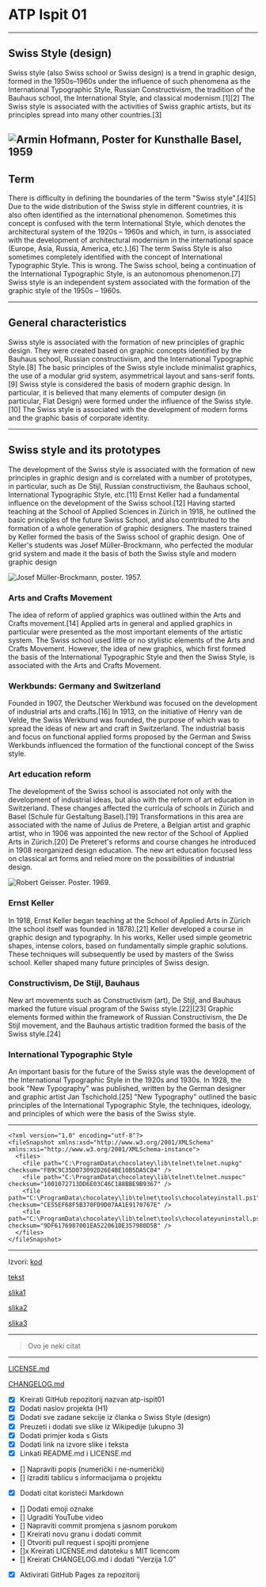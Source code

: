 # ATP Ispit 01

---

## Swiss Style (design)

Swiss style (also Swiss school or Swiss design) is a trend in graphic design, formed in the 1950s–1960s under the influence of such phenomena as the International Typographic Style, Russian Constructivism, the tradition of the Bauhaus school, the International Style, and classical modernism.[1][2] The Swiss style is associated with the activities of Swiss graphic artists, but its principles spread into many other countries.[3]

![Armin Hofmann, Poster for Kunsthalle Basel, 1959](https://upload.wikimedia.org/wikipedia/commons/thumb/3/30/1959_-_Kunsthalle_Basel_-_4_Bildhauer.jpg/300px-1959_-_Kunsthalle_Basel_-_4_Bildhauer.jpg)
---

## Term

There is difficulty in defining the boundaries of the term "Swiss style".[4][5] Due to the wide distribution of the Swiss style in different countries, it is also often identified as the international phenomenon. Sometimes this concept is confused with the term International Style, which denotes the architectural system of the 1920s – 1960s and which, in turn, is associated with the development of architectural modernism in the international space (Europe, Asia, Russia, America, etc.).[6] The term Swiss Style is also sometimes completely identified with the concept of International Typographic Style. This is wrong. The Swiss school, being a continuation of the International Typographic Style, is an autonomous phenomenon.[7] Swiss style is an independent system associated with the formation of the graphic style of the 1950s – 1960s.

---

## General characteristics

Swiss style is associated with the formation of new principles of graphic design. They were created based on graphic concepts identified by the Bauhaus school, Russian constructivism, and the International Typographic Style.[8] The basic principles of the Swiss style include minimalist graphics, the use of a modular grid system, asymmetrical layout and sans-serif fonts.[9] Swiss style is considered the basis of modern graphic design. In particular, it is believed that many elements of computer design (in particular, Flat Design) were formed under the influence of the Swiss style.[10] The Swiss style is associated with the development of modern forms and the graphic basis of corporate identity.

---

## Swiss style and its prototypes

The development of the Swiss style is associated with the formation of new principles in graphic design and is correlated with a number of prototypes, in particular, such as De Stijl, Russian constructivism, the Bauhaus school, International Typographic Style, etc.[11] Ernst Keller had a fundamental influence on the development of the Swiss school.[12] Having started teaching at the School of Applied Sciences in Zürich in 1918, he outlined the basic principles of the future Swiss School, and also contributed to the formation of a whole generation of graphic designers. The masters trained by Keller formed the basis of the Swiss school of graphic design. One of Keller's students was Josef Müller-Brockmann, who perfected the modular grid system and made it the basis of both the Swiss style and modern graphic design

![Josef Müller-Brockmann, poster. 1957.](https://upload.wikimedia.org/wikipedia/commons/thumb/4/41/Josef_M%C3%BCller-Brockmann_1957.jpg/220px-Josef_M%C3%BCller-Brockmann_1957.jpg)

### Arts and Crafts Movement

The idea of reform of applied graphics was outlined within the Arts and Crafts movement.[14] Applied arts in general and applied graphics in particular were presented as the most important elements of the artistic system. The Swiss school used little or no stylistic elements of the Arts and Crafts Movement. However, the idea of new graphics, which first formed the basis of the International Typographic Style and then the Swiss Style, is associated with the Arts and Crafts Movement.

### Werkbunds: Germany and Switzerland

Founded in 1907, the Deutscher Werkbund was focused on the development of industrial arts and crafts.[16] In 1913, on the initiative of Henry van de Velde, the Swiss Werkbund was founded, the purpose of which was to spread the ideas of new art and craft in Switzerland. The industrial basis and focus on functional applied forms proposed by the German and Swiss Werkbunds influenced the formation of the functional concept of the Swiss style.

### Art education reform

The development of the Swiss school is associated not only with the development of industrial ideas, but also with the reform of art education in Switzerland. These changes affected the curricula of schools in Zürich and Basel (Schule für Gestaltung Basel).[19] Transformations in this area are associated with the name of Julius de Pretere, a Belgian artist and graphic artist, who in 1906 was appointed the new rector of the School of Applied Arts in Zürich.[20] De Preteret's reforms and course changes he introduced in 1908 reorganized design education. The new art education focused less on classical art forms and relied more on the possibilities of industrial design.

![Robert Geisser. Poster. 1969.](https://upload.wikimedia.org/wikipedia/commons/thumb/7/75/Geisser_Plakat_Mohrenball_1969.jpg/280px-Geisser_Plakat_Mohrenball_1969.jpg)

### Ernst Keller

In 1918, Ernst Keller began teaching at the School of Applied Arts in Zürich (the school itself was founded in 1878).[21] Keller developed a course in graphic design and typography. In his works, Keller used simple geometric shapes, intense colors, based on fundamentally simple graphic solutions. These techniques will subsequently be used by masters of the Swiss school. Keller shaped many future principles of Swiss design.

### Constructivism, De Stijl, Bauhaus

New art movements such as Constructivism (art), De Stijl, and Bauhaus marked the future visual program of the Swiss style.[22][23] Graphic elements formed within the framework of Russian Constructivism, the De Stijl movement, and the Bauhaus artistic tradition formed the basis of the Swiss style.[24]

### International Typographic Style

An important basis for the future of the Swiss style was the development of the International Typographic Style in the 1920s and 1930s. In 1928, the book "New Typography" was published, written by the German designer and graphic artist Jan Tschichold.[25] "New Typography" outlined the basic principles of the International Typographic Style, the techniques, ideology, and principles of which were the basis of the Swiss style.

---

```
<?xml version="1.0" encoding="utf-8"?>
<fileSnapshot xmlns:xsd="http://www.w3.org/2001/XMLSchema" xmlns:xsi="http://www.w3.org/2001/XMLSchema-instance">
  <files>
    <file path="C:\ProgramData\chocolatey\lib\telnet\telnet.nupkg" checksum="FB9C9C35D073092D26E4BE10B5DA5C04" />
    <file path="C:\ProgramData\chocolatey\lib\telnet\telnet.nuspec" checksum="1001072713DD6E03C46C188BBE9B9367" />
    <file path="C:\ProgramData\chocolatey\lib\telnet\tools\chocolateyinstall.ps1" checksum="CE55EF68F5B370FD9D07AA1E9170767E" />
    <file path="C:\ProgramData\chocolatey\lib\telnet\tools\chocolateyuninstall.ps1" checksum="9DF6176987001EA522061DE357980D5B" />
  </files>
</fileSnapshot>
```
---

Izvori:
[kod](https://gist.github.com/discover)

[tekst](https://en.wikipedia.org/wiki/Swiss_Style_(design))

[slika1](https://upload.wikimedia.org/wikipedia/commons/thumb/3/30/1959_-_Kunsthalle_Basel_-_4_Bildhauer.jpg/300px-1959_-_Kunsthalle_Basel_-_4_Bildhauer.jpg)

[slika2](https://upload.wikimedia.org/wikipedia/commons/thumb/4/41/Josef_M%C3%BCller-Brockmann_1957.jpg/220px-Josef_M%C3%BCller-Brockmann_1957.jpg)

[slika3](https://upload.wikimedia.org/wikipedia/commons/thumb/7/75/Geisser_Plakat_Mohrenball_1969.jpg/280px-Geisser_Plakat_Mohrenball_1969.jpg)

---

> Ovo je neki citat

---

[LICENSE.md](LICENSE.md)

[CHANGELOG.md](CHANGELOG.md)

- [x] Kreirati GitHub repozitorij nazvan atp-ispit01
- [x] Dodati naslov projekta (H1)
- [x] Dodati sve zadane sekcije iz članka o Swiss Style (design)
- [x] Preuzeti i dodati sve slike iz Wikipedije (ukupno 3)
- [x] Dodati primjer koda s Gists
- [x] Dodati link na izvore slike i teksta
- [x] Linkati README.md i LICENSE.md
- [] Napraviti popis (numerički i ne-numerički)
- [] Izraditi tablicu s informacijama o projektu
- [x] Dodati citat koristeći Markdown
- [] Dodati emoji oznake
- [] Ugraditi YouTube video
- [] Napraviti commit promjena s jasnom porukom
- [] Kreirati novu granu i dodati commit
- [] Otvoriti pull request i spojiti promjene
- []x Kreirati LICENSE.md datoteku s MIT licencom
- [] Kreirati CHANGELOG.md i dodati "Verzija 1.0"
- [x] Aktivirati GitHub Pages za repozitorij



